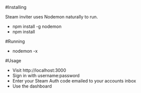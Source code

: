 #Installing

Steam inviter uses Nodemon naturally to run.

- npm install -g nodemon
- npm install

#Running
- nodemon -x

#Usage
- Visit http://localhost:3000
- Sign in with username:password
- Enter your Steam Auth code emailed to your accounts inbox
- Use the dashboard
